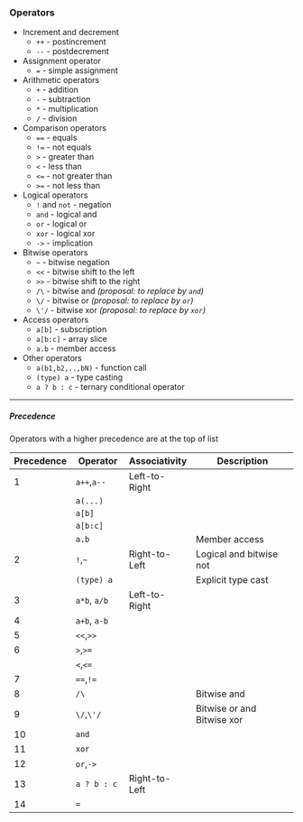 ### Operators

 * Increment and decrement
    * `++`  - postincrement
    * `--`  - postdecrement
 * Assignment operator
    * `=`   - simple assignment
 * Arithmetic operators
    * `+`   - addition
    * `-`   - subtraction
    * `*`   - multiplication
    * `/`   - division
 * Comparison operators
    * `==`  - equals
    * `!=`  - not equals
    * `>`   - greater than
    * `<`   - less than
    * `<=`  - not greater than
    * `>=`  - not less than
 * Logical operators
    * `!` and `not` - negation
    * `and` - logical and
    * `or`  - logical or
    * `xor` - logical xor
    * `->`  - implication
 * Bitwise operators
    * `~`   - bitwise negation
    * `<<`  - bitwise shift to the left
    * `>>`  - bitwise shift to the right
    * `/\`  - bitwise and _(proposal: to replace by `and`)_
    * `\/`  - bitwise or _(proposal: to replace by `or`)_
    * `\'/` - bitwise xor _(proposal: to replace by `xor`)_
 * Access operators 
    * `a[b]`   - subscription
    * `a[b:c]` - array slice
    * `a.b`    - member access
 * Other operators
    * `a(b1,b2,..,bN)` - function call
    * `(type) a`       - type casting
    * `a ? b : c`      - ternary conditional operator
    
---
##### Precedence

Operators with a higher precedence are at the top of list
 
| Precedence | Operator       | Associativity   | Description                              
| ---------- | -------------- | --------------- |------------------------------------- 
| 1          |  `a++`,`a--`   | Left-to-Right   | 
|            |  `a(...)`      |                 | 
|            |  `a[b]`        |                 | 
|            |  `a[b:c]`      |                 | 
|            |  `a.b`         |                 | Member access
| 2          |  `!`,`~`       | Right-to-Left   | Logical and bitwise not 
|            |  `(type) a`    |                 | Explicit type cast
| 3          |  `a*b`, `a/b`  | Left-to-Right   | 
| 4          |  `a+b`, `a-b`  |                 |
| 5          |  `<<`,`>>`     |                 |
| 6          |  `>`,`>=`      |                 |
|            |  `<`,`<=`      |                 | 
| 7          |  `==`,`!=`     |                 |
| 8          |  `/\`          |                 | Bitwise and 
| 9          |  `\/`,`\'/`    |                 | Bitwise or and Bitwise xor
| 10         |  `and`         |                 | 
| 11         |  `xor`         |                 |
| 12         |  `or`,`->`     |                 |
| 13         |  `a ? b : c `  | Right-to-Left   |
| 14         |  `=`           |                 |
